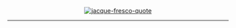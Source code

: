 <div align="center">
 <a href="#"><img src="https://i.ibb.co/GJpwRB1/jacque-fresco-quote.jpg" alt="jacque-fresco-quote"></a>
</div>

<hr>
